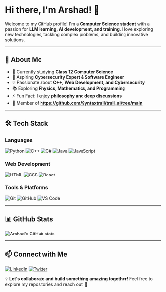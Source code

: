 # Hi there, I'm Arshad! 👋

Welcome to my GitHub profile! I'm a **Computer Science student** with a passion for **LLM learning, AI development, and training**. I love exploring new technologies, tackling complex problems, and building innovative solutions.

---

## 🚀 About Me

- 🔭 Currently studying **Class 12 Computer Science**
- 🎯 Aspiring **Cybersecurity Expert & Software Engineer**
- 💡 Passionate about **C++, Web Development, and Cybersecurity**
- 📚 Exploring **Physics, Mathematics, and Programming**
- ⚡ Fun Fact: I enjoy **philosophy and deep discussions**
- 🏢 Member of **https://github.com/Syntaxtrail/trail_ai/tree/main**
---

## 🛠️ Tech Stack

### **Languages**
![Python](https://img.shields.io/badge/Python-3776AB?style=flat&logo=python&logoColor=white)
![C++](https://img.shields.io/badge/C++-00599C?style=flat&logo=c%2B%2B&logoColor=white)
![C#](https://img.shields.io/badge/C%23-239120?style=flat&logo=c-sharp&logoColor=white)
![Java](https://img.shields.io/badge/Java-007396?style=flat&logo=java&logoColor=white)
![JavaScript](https://img.shields.io/badge/JavaScript-F7DF1E?style=flat&logo=javascript&logoColor=black)

### **Web Development**
![HTML](https://img.shields.io/badge/HTML5-E34F26?style=flat&logo=html5&logoColor=white)
![CSS](https://img.shields.io/badge/CSS3-1572B6?style=flat&logo=css3&logoColor=white)
![React](https://img.shields.io/badge/React-61DAFB?style=flat&logo=react&logoColor=black)

### **Tools & Platforms**
![Git](https://img.shields.io/badge/Git-F05032?style=flat&logo=git&logoColor=white)
![GitHub](https://img.shields.io/badge/GitHub-181717?style=flat&logo=github&logoColor=white)
![VS Code](https://img.shields.io/badge/VS%20Code-007ACC?style=flat&logo=visual-studio-code&logoColor=white)

---

## 📊 GitHub Stats
![Arshad's GitHub stats](https://github-readme-stats.vercel.app/api?username=your-github-username&show_icons=true&theme=radical)

---

## 📫 Connect with Me
[![LinkedIn](https://img.shields.io/badge/LinkedIn-0077B5?style=flat&logo=linkedin&logoColor=white)](https://linkedin.com/in/your-linkedin)
[![Twitter](https://img.shields.io/badge/Twitter-1DA1F2?style=flat&logo=twitter&logoColor=white)](https://twitter.com/your-twitter)

💡 **Let's collaborate and build something amazing together!** Feel free to explore my repositories and reach out. 🚀
